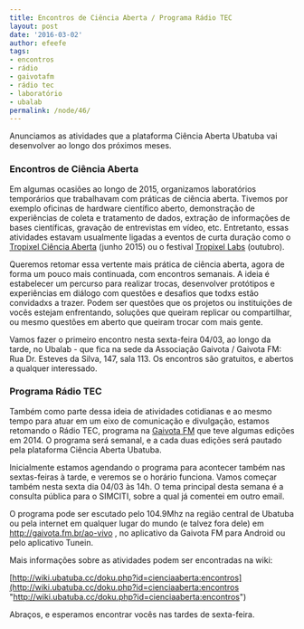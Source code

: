 ```yaml
---
title: Encontros de Ciência Aberta / Programa Rádio TEC
layout: post
date: '2016-03-02'
author: efeefe
tags:
- encontros
- rádio
- gaivotafm
- rádio tec
- laboratório
- ubalab
permalink: /node/46/
---
```


Anunciamos as atividades que a plataforma Ciência Aberta Ubatuba vai desenvolver ao longo dos próximos meses.

### Encontros de Ciência Aberta

Em algumas ocasiões ao longo de 2015, organizamos laboratórios temporários que trabalhavam com práticas de ciência aberta. Tivemos por exemplo oficinas de hardware científico aberto, demonstração de experiências de coleta e tratamento de dados, extração de informações de bases científicas, gravação de entrevistas em vídeo, etc. Entretanto, essas atividades estavam usualmente ligadas a eventos de curta duração como o [Tropixel Ciência Aberta](http://tropixel.ubalab.org/pt-br/blog/tropixel-ci%C3%AAncia-aberta-junho-2015 "http://tropixel.ubalab.org/pt-br/blog/tropixel-ci%C3%AAncia-aberta-junho-2015") (junho 2015) ou o festival [Tropixel Labs](http://tropixel.ubalab.org/pt-br/blog/tropixel-labs-outros-desenvolvimentos "http://tropixel.ubalab.org/pt-br/blog/tropixel-labs-outros-desenvolvimentos") (outubro).

Queremos retomar essa vertente mais prática de ciência aberta, agora de forma um pouco mais continuada, com encontros semanais. A ideia é estabelecer um percurso para realizar trocas, desenvolver protótipos e experiências em diálogo com questões e desafios que todxs estão convidadxs a trazer. Podem ser questões que os projetos ou instituições de vocês estejam enfrentando, soluções que queiram replicar ou compartilhar, ou mesmo questões em aberto que queiram trocar com mais gente.

Vamos fazer o primeiro encontro nesta sexta-feira 04/03, ao longo da tarde, no Ubalab - que fica na sede da Associação Gaivota / Gaivota FM: Rua Dr. Esteves da Silva, 147, sala 113. Os encontros são gratuitos, e abertos a qualquer interessado.

### Programa Rádio TEC

Também como parte dessa ideia de atividades cotidianas e ao mesmo tempo para atuar em um eixo de comunicação e divulgação, estamos retomando o Rádio TEC, programa na [Gaivota FM](http://gaivota.fm.br "http://gaivota.fm.br") que teve algumas edições em 2014. O programa será semanal, e a cada duas edições será pautado pela plataforma Ciência Aberta Ubatuba.

Inicialmente estamos agendando o programa para acontecer também nas sextas-feiras à tarde, e veremos se o horário funciona. Vamos começar também nesta sexta dia 04/03 às 14h. O tema principal desta semana é a consulta pública para o SIMCITI, sobre a qual já comentei em outro email.

O programa pode ser escutado pelo 104.9Mhz na região central de Ubatuba ou pela internet em qualquer lugar do mundo (e talvez fora dele) em http://gaivota.fm.br/ao-vivo , no aplicativo da Gaivota FM para Android ou pelo aplicativo Tunein.

Mais informações sobre as atividades podem ser encontradas na wiki:

[http://wiki.ubatuba.cc/doku.php?id=cienciaaberta:encontros](http://wiki.ubatuba.cc/doku.php?id=cienciaaberta:encontros "http://wiki.ubatuba.cc/doku.php?id=cienciaaberta:encontros")

Abraços, e esperamos encontrar vocês nas tardes de sexta-feira.